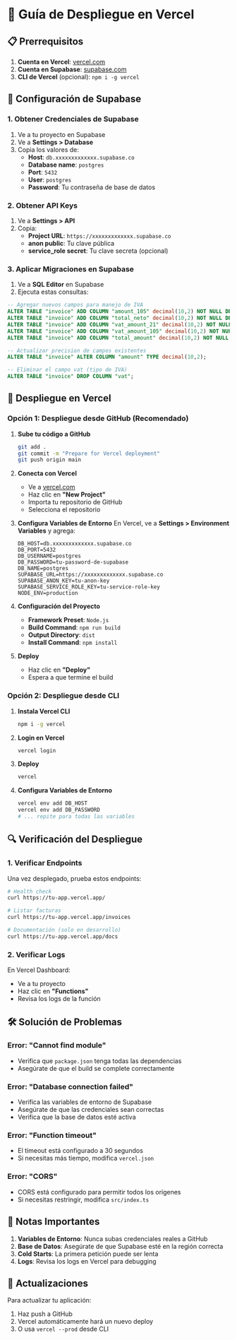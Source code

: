 # 🚀 Guía de Despliegue en Vercel

## 📋 Prerrequisitos

1. **Cuenta en Vercel**: [vercel.com](https://vercel.com)
2. **Cuenta en Supabase**: [supabase.com](https://supabase.com)
3. **CLI de Vercel** (opcional): `npm i -g vercel`

## 🔧 Configuración de Supabase

### 1. Obtener Credenciales de Supabase
1. Ve a tu proyecto en Supabase
2. Ve a **Settings > Database**
3. Copia los valores de:
   - **Host**: `db.xxxxxxxxxxxxx.supabase.co`
   - **Database name**: `postgres`
   - **Port**: `5432`
   - **User**: `postgres`
   - **Password**: Tu contraseña de base de datos

### 2. Obtener API Keys
1. Ve a **Settings > API**
2. Copia:
   - **Project URL**: `https://xxxxxxxxxxxxx.supabase.co`
   - **anon public**: Tu clave pública
   - **service_role secret**: Tu clave secreta (opcional)

### 3. Aplicar Migraciones en Supabase
1. Ve a **SQL Editor** en Supabase
2. Ejecuta estas consultas:

```sql
-- Agregar nuevos campos para manejo de IVA
ALTER TABLE "invoice" ADD COLUMN "amount_105" decimal(10,2) NOT NULL DEFAULT 0;
ALTER TABLE "invoice" ADD COLUMN "total_neto" decimal(10,2) NOT NULL DEFAULT 0;
ALTER TABLE "invoice" ADD COLUMN "vat_amount_21" decimal(10,2) NOT NULL DEFAULT 0;
ALTER TABLE "invoice" ADD COLUMN "vat_amount_105" decimal(10,2) NOT NULL DEFAULT 0;
ALTER TABLE "invoice" ADD COLUMN "total_amount" decimal(10,2) NOT NULL DEFAULT 0;

-- Actualizar precision de campos existentes
ALTER TABLE "invoice" ALTER COLUMN "amount" TYPE decimal(10,2);

-- Eliminar el campo vat (tipo de IVA)
ALTER TABLE "invoice" DROP COLUMN "vat";
```

## 🚀 Despliegue en Vercel

### Opción 1: Despliegue desde GitHub (Recomendado)

1. **Sube tu código a GitHub**
   ```bash
   git add .
   git commit -m "Prepare for Vercel deployment"
   git push origin main
   ```

2. **Conecta con Vercel**
   - Ve a [vercel.com](https://vercel.com)
   - Haz clic en **"New Project"**
   - Importa tu repositorio de GitHub
   - Selecciona el repositorio

3. **Configura Variables de Entorno**
   En Vercel, ve a **Settings > Environment Variables** y agrega:

   ```
   DB_HOST=db.xxxxxxxxxxxxx.supabase.co
   DB_PORT=5432
   DB_USERNAME=postgres
   DB_PASSWORD=tu-password-de-supabase
   DB_NAME=postgres
   SUPABASE_URL=https://xxxxxxxxxxxxx.supabase.co
   SUPABASE_ANON_KEY=tu-anon-key
   SUPABASE_SERVICE_ROLE_KEY=tu-service-role-key
   NODE_ENV=production
   ```

4. **Configuración del Proyecto**
   - **Framework Preset**: `Node.js`
   - **Build Command**: `npm run build`
   - **Output Directory**: `dist`
   - **Install Command**: `npm install`

5. **Deploy**
   - Haz clic en **"Deploy"**
   - Espera a que termine el build

### Opción 2: Despliegue desde CLI

1. **Instala Vercel CLI**
   ```bash
   npm i -g vercel
   ```

2. **Login en Vercel**
   ```bash
   vercel login
   ```

3. **Deploy**
   ```bash
   vercel
   ```

4. **Configura Variables de Entorno**
   ```bash
   vercel env add DB_HOST
   vercel env add DB_PASSWORD
   # ... repite para todas las variables
   ```

## 🔍 Verificación del Despliegue

### 1. Verificar Endpoints
Una vez desplegado, prueba estos endpoints:

```bash
# Health check
curl https://tu-app.vercel.app/

# Listar facturas
curl https://tu-app.vercel.app/invoices

# Documentación (solo en desarrollo)
curl https://tu-app.vercel.app/docs
```

### 2. Verificar Logs
En Vercel Dashboard:
- Ve a tu proyecto
- Haz clic en **"Functions"**
- Revisa los logs de la función

## 🛠️ Solución de Problemas

### Error: "Cannot find module"
- Verifica que `package.json` tenga todas las dependencias
- Asegúrate de que el build se complete correctamente

### Error: "Database connection failed"
- Verifica las variables de entorno de Supabase
- Asegúrate de que las credenciales sean correctas
- Verifica que la base de datos esté activa

### Error: "Function timeout"
- El timeout está configurado a 30 segundos
- Si necesitas más tiempo, modifica `vercel.json`

### Error: "CORS"
- CORS está configurado para permitir todos los orígenes
- Si necesitas restringir, modifica `src/index.ts`

## 📝 Notas Importantes

1. **Variables de Entorno**: Nunca subas credenciales reales a GitHub
2. **Base de Datos**: Asegúrate de que Supabase esté en la región correcta
3. **Cold Starts**: La primera petición puede ser lenta
4. **Logs**: Revisa los logs en Vercel para debugging

## 🔄 Actualizaciones

Para actualizar tu aplicación:
1. Haz push a GitHub
2. Vercel automáticamente hará un nuevo deploy
3. O usa `vercel --prod` desde CLI 